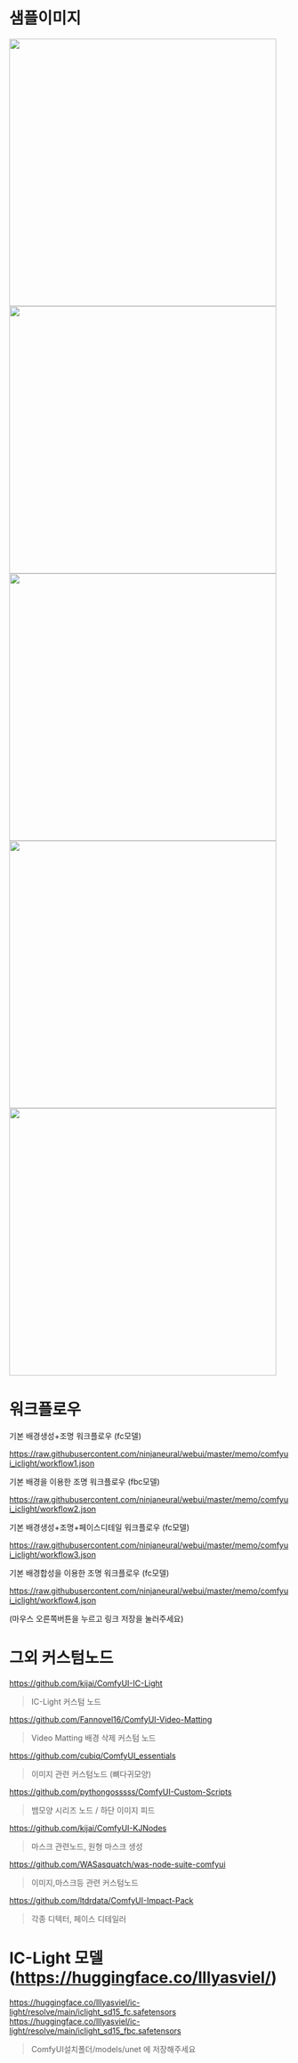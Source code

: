 
# 샘플이미지

<img src="./comfyui_iclight/image1.jpg" width="480"/>
<img src="./comfyui_iclight/image2.jpg" width="480"/>
<img src="./comfyui_iclight/image3.jpg" width="480"/>
<img src="./comfyui_iclight/image4.jpg" width="480"/>
<img src="./comfyui_iclight/image5.jpg" width="480"/>

# 워크플로우

기본 배경생성+조명 워크플로우 (fc모델)

<https://raw.githubusercontent.com/ninjaneural/webui/master/memo/comfyui_iclight/workflow1.json>

기본 배경을 이용한 조명 워크플로우 (fbc모델)

<https://raw.githubusercontent.com/ninjaneural/webui/master/memo/comfyui_iclight/workflow2.json>

기본 배경생성+조명+페이스디테일 워크플로우 (fc모델)

<https://raw.githubusercontent.com/ninjaneural/webui/master/memo/comfyui_iclight/workflow3.json>

기본 배경합성을 이용한 조명 워크플로우 (fc모델)

<https://raw.githubusercontent.com/ninjaneural/webui/master/memo/comfyui_iclight/workflow4.json>

(마우스 오른쪽버튼을 누르고 링크 저장을 눌러주세요)


# 그외 커스텀노드

<https://github.com/kijai/ComfyUI-IC-Light>

> IC-Light 커스텀 노드

<https://github.com/Fannovel16/ComfyUI-Video-Matting>

> Video Matting 배경 삭제 커스텀 노드

<https://github.com/cubiq/ComfyUI_essentials>

> 이미지 관련 커스텀노드 (뼈다귀모양)

<https://github.com/pythongosssss/ComfyUI-Custom-Scripts>

> 뱀모양 시리즈 노드 / 하단 이미지 피드  

<https://github.com/kijai/ComfyUI-KJNodes>

> 마스크 관련노드, 원형 마스크 생성

<https://github.com/WASasquatch/was-node-suite-comfyui> 

> 이미지,마스크등 관련 커스텀노드 

<https://github.com/ltdrdata/ComfyUI-Impact-Pack>

> 각종 디텍터, 페이스 디테일러 


# IC-Light 모델 (https://huggingface.co/lllyasviel/)

<https://huggingface.co/lllyasviel/ic-light/resolve/main/iclight_sd15_fc.safetensors>  
<https://huggingface.co/lllyasviel/ic-light/resolve/main/iclight_sd15_fbc.safetensors>

> ComfyUI설치폴더/models/unet 에 저장해주세요  

